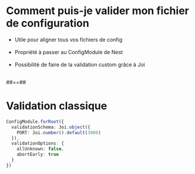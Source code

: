 # Comment puis-je valider mon fichier de configuration
- Utile pour aligner tous vos fichiers de config <br/><br/>
- Propriété à passer au ConfigModule de Nest <br/><br/>
- Possibilité de faire de la validation custom grâce à Joi <br/><br/>

##==##

<!-- .slide: class="with-code inconsolata" -->
# Validation classique
```typescript
ConfigModule.forRoot({
  validationSchema: Joi.object({
    PORT: Joi.number().default(3000)  
  }),
  validationOptions: {
    allUnknown: false,
    abortEarly: true  
  } 
})
```
<!-- .element: class="big-code" -->
